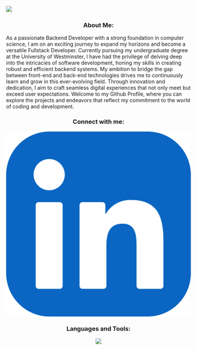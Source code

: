 <img src="https://drive.google.com/uc?export=view&id=1qkAa6RmjqMQe6WH2uRFjdlehsaQveZbF">
<h3 align="center">About Me:</h3>
As a passionate Backend Developer with a strong foundation in computer science, I am on an exciting journey to expand my horizons and become a versatile Fullstack Developer. Currently pursuing my undergraduate degree at the University of Westminster, I have had the privilege of delving deep into the intricacies of software development, honing my skills in creating robust and efficient backend systems. My ambition to bridge the gap between front-end and back-end technologies drives me to continuously learn and grow in this ever-evolving field. Through innovation and dedication, I aim to craft seamless digital experiences that not only meet but exceed user expectations. Welcome to my Github Profile, where you can explore the projects and endeavors that reflect my commitment to the world of coding and development.

<h3 align="center">Connect with me:</h3>
<p align="center">
<a href="https://linkedin.com/in/danushkalnkdin" target="blank"><img align="center" src="https://github.com/tandpfun/skill-icons/blob/main/icons/LinkedIn.svg" alt="danushkalnkdin" /></a>
</p>

<h3 align="center">Languages and Tools:</h3>
<p align="center">
    <img src="https://skillicons.dev/icons?i=html,css,js,java,spring,py,mysql,photoshop,illustrator,postman,cpp,react,github,git,idea,selenium,figma,mongodb,typescript,kubernetes,docker,jenkins&perline=11" />
  </a>
</p>
